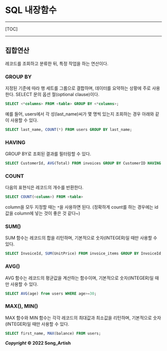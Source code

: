 # SQL 내장함수

*****

[TOC]

*****



## 집합연산

레코드를 조회하고 분류한 뒤, 특정 작업을 하는 연산이다.

### GROUP BY

지정된 기준에 따라 행 세트를 그룹으로 결합하며, 데이터를 요약하는 상황에 주로 사용한다. SELECT 문의 옵션 절(optional clause)이다.

```sql
SELECT <*columns> FROM <table> GROUP BY <*columns>;
```

예를 들어, users에서 각 성(last_name)씨가 몇 명씩 있는지 조회하는 경우 아래와 같이 사용할 수 있다.

```sql
SELECT last_name, COUNT(*) FROM users GROUP BY last_name;
```

### HAVING

GROUP BY로 조회된 결과를 필터링할 수 있다.

```sql
SELECT CustomerId, AVG(Total) FROM invoices GROUP BY CustomerID HAVING AVG(Total) > 6.00;
```

### COUNT

다음의 표현식은 레코드의 개수를 반환한다.

```sql
SELECT COUNT(<column>) FROM <table>
```

column을 모두 지정할 때는 `*`을 사용하면 된다. (정확하게 count를 하는 경우에는 id 값을 column에 넣는 것이 좋은 것 같다~)

### SUM()

SUM 함수는 레코드의 합을 리턴하며, 기본적으로 숫자(INTEGER)일 때만 사용할 수 있다.

```sql
SELECT InvoiceId, SUM(UnitPrice) FROM invoice_items GROUP BY InvoiceId;
```

### AVG()

AVG 함수는 레코드의 평균값을 계산하는 함수이며, 기본적으로 숫자(INTEGER)일 때만 사용할 수 있다.

```sql
SELECT AVG(age) from users WHERE age>=30;
```

### MAX(), MIN()

MAX 함수와 MIN 함수는 각각 레코드의 최대값과 최소값을 리턴하며, 기본적으로 숫자(INTEGER)일 때만 사용할 수 있다.

```sql
SELECT first_name, MAX(balance) FROM users;
```



***Copyright* © 2022 Song_Artish**